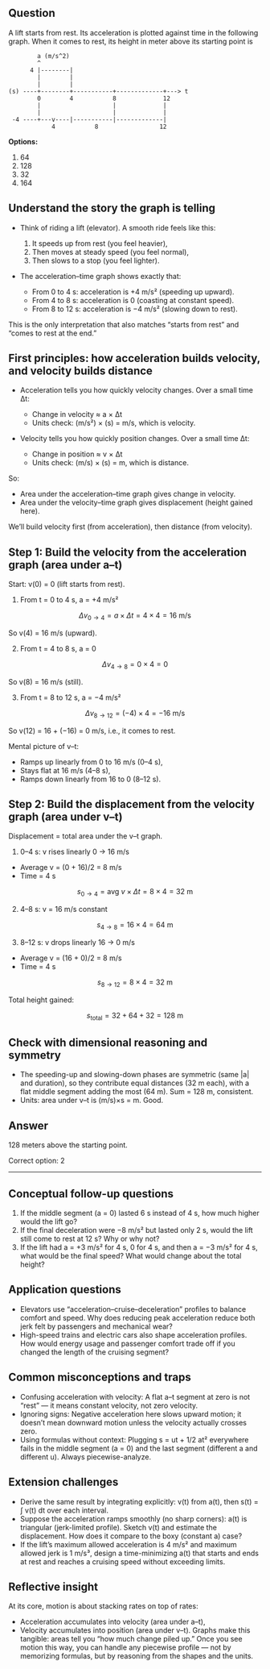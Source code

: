 ## Question
A lift starts from rest. Its acceleration is plotted against time in the following graph. When it comes to rest, its height in meter above its starting point is

```
        a (m/s^2)
        ^
      4 |--------|
        |        |
        |        |
(s) ----+--------+-----------+-------------+---> t
        0        4           8             12 
        |                    |             |
        |                    |             |
 -4 ----+---v----|-----------|-------------|        
            4           8                 12
```

**Options:**

1. 64
2. 128
3. 32
4. 164

## Understand the story the graph is telling

- Think of riding a lift (elevator). A smooth ride feels like this:
  1) It speeds up from rest (you feel heavier),  
  2) Then moves at steady speed (you feel normal),  
  3) Then slows to a stop (you feel lighter).

- The acceleration–time graph shows exactly that:
  - From 0 to 4 s: acceleration is +4 m/s² (speeding up upward).
  - From 4 to 8 s: acceleration is 0 (coasting at constant speed).
  - From 8 to 12 s: acceleration is −4 m/s² (slowing down to rest).

This is the only interpretation that also matches “starts from rest” and “comes to rest at the end.”

## First principles: how acceleration builds velocity, and velocity builds distance

- Acceleration tells you how quickly velocity changes. Over a small time Δt:
  - Change in velocity ≈ a × Δt
  - Units check: (m/s²) × (s) = m/s, which is velocity.

- Velocity tells you how quickly position changes. Over a small time Δt:
  - Change in position ≈ v × Δt
  - Units check: (m/s) × (s) = m, which is distance.

So:
- Area under the acceleration–time graph gives change in velocity.
- Area under the velocity–time graph gives displacement (height gained here).

We’ll build velocity first (from acceleration), then distance (from velocity).

## Step 1: Build the velocity from the acceleration graph (area under a–t)

Start: v(0) = 0 (lift starts from rest).

1) From t = 0 to 4 s, a = +4 m/s²
```math
\Delta v_{0\to4} = a \times \Delta t = 4 \times 4 = 16 \ \text{m/s}
```
So v(4) = 16 m/s (upward).

2) From t = 4 to 8 s, a = 0
```math
\Delta v_{4\to8} = 0 \times 4 = 0
```
So v(8) = 16 m/s (still).

3) From t = 8 to 12 s, a = −4 m/s²
```math
\Delta v_{8\to12} = (-4) \times 4 = -16 \ \text{m/s}
```
So v(12) = 16 + (−16) = 0 m/s, i.e., it comes to rest.

Mental picture of v–t:
- Ramps up linearly from 0 to 16 m/s (0–4 s),
- Stays flat at 16 m/s (4–8 s),
- Ramps down linearly from 16 to 0 (8–12 s).

## Step 2: Build the displacement from the velocity graph (area under v–t)

Displacement = total area under the v–t graph.

1) 0–4 s: v rises linearly 0 → 16 m/s
- Average v = (0 + 16)/2 = 8 m/s
- Time = 4 s
```math
s_{0\to4} = \text{avg }v \times \Delta t = 8 \times 4 = 32 \ \text{m}
```

2) 4–8 s: v = 16 m/s constant
```math
s_{4\to8} = 16 \times 4 = 64 \ \text{m}
```

3) 8–12 s: v drops linearly 16 → 0 m/s
- Average v = (16 + 0)/2 = 8 m/s
- Time = 4 s
```math
s_{8\to12} = 8 \times 4 = 32 \ \text{m}
```

Total height gained:
```math
s_{\text{total}} = 32 + 64 + 32 = 128 \ \text{m}
```

## Check with dimensional reasoning and symmetry
- The speeding-up and slowing-down phases are symmetric (same |a| and duration), so they contribute equal distances (32 m each), with a flat middle segment adding the most (64 m). Sum = 128 m, consistent.
- Units: area under v–t is (m/s)×s = m. Good.

## Answer
128 meters above the starting point.

Correct option: 2

---

## Conceptual follow-up questions
1) If the middle segment (a = 0) lasted 6 s instead of 4 s, how much higher would the lift go?  
2) If the final deceleration were −8 m/s² but lasted only 2 s, would the lift still come to rest at 12 s? Why or why not?  
3) If the lift had a = +3 m/s² for 4 s, 0 for 4 s, and then a = −3 m/s² for 4 s, what would be the final speed? What would change about the total height?

## Application questions
- Elevators use “acceleration–cruise–deceleration” profiles to balance comfort and speed. Why does reducing peak acceleration reduce both jerk felt by passengers and mechanical wear?  
- High-speed trains and electric cars also shape acceleration profiles. How would energy usage and passenger comfort trade off if you changed the length of the cruising segment?

## Common misconceptions and traps
- Confusing acceleration with velocity: A flat a–t segment at zero is not “rest” — it means constant velocity, not zero velocity.  
- Ignoring signs: Negative acceleration here slows upward motion; it doesn’t mean downward motion unless the velocity actually crosses zero.  
- Using formulas without context: Plugging s = ut + 1/2 at² everywhere fails in the middle segment (a = 0) and the last segment (different a and different u). Always piecewise-analyze.

## Extension challenges
- Derive the same result by integrating explicitly: v(t) from a(t), then s(t) = ∫ v(t) dt over each interval.  
- Suppose the acceleration ramps smoothly (no sharp corners): a(t) is triangular (jerk-limited profile). Sketch v(t) and estimate the displacement. How does it compare to the boxy (constant a) case?  
- If the lift’s maximum allowed acceleration is 4 m/s² and maximum allowed jerk is 1 m/s³, design a time-minimizing a(t) that starts and ends at rest and reaches a cruising speed without exceeding limits.

## Reflective insight
At its core, motion is about stacking rates on top of rates:
- Acceleration accumulates into velocity (area under a–t),
- Velocity accumulates into position (area under v–t).
Graphs make this tangible: areas tell you “how much change piled up.” Once you see motion this way, you can handle any piecewise profile — not by memorizing formulas, but by reasoning from the shapes and the units.